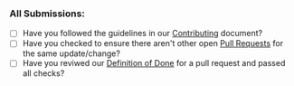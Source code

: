 ### All Submissions:

* [ ] Have you followed the guidelines in our [Contributing](CONTRIBUTING.md) document?
* [ ] Have you checked to ensure there aren't other open [Pull Requests](../../pulls) for the same update/change?
* [ ] Have you reviwed our [Definition of Done](DOD.md#definition-of-done) for a pull request and passed all checks?
